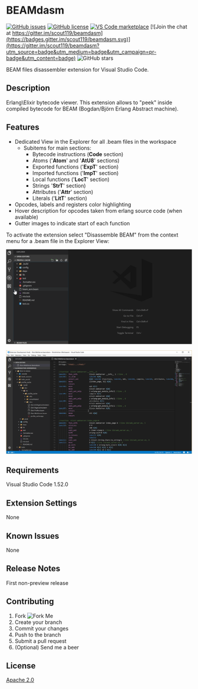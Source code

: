 # BEAMdasm

[![GitHub issues](https://img.shields.io/github/issues/scout119/beamdasm.svg)](https://github.com/scout119/beamdasm/issues)
[![GitHub license](https://img.shields.io/github/license/scout119/beamdasm.svg)](https://github.com/scout119/beamdasm/blob/master/LICENSE.md)
[![VS Code marketplace](https://vsmarketplacebadge.apphb.com/installs/Valentin.beamdasm.svg)](https://marketplace.visualstudio.com/items?itemName=Valentin.beamdasm)
[![Join the chat at https://gitter.im/scout119/beamdasm](https://badges.gitter.im/scout119/beamdasm.svg)](https://gitter.im/scout119/beamdasm?utm_source=badge&utm_medium=badge&utm_campaign=pr-badge&utm_content=badge)
![GitHub stars](https://img.shields.io/github/stars/scout119/beamdasm.svg?style=social&label=Stars)

BEAM files disassembler extension for Visual Studio Code.

## Description

Erlang\Elixir bytecode viewer.
This extension allows to "peek" inside compiled bytecode for BEAM (Bogdan/Björn Erlang Abstract machine).

## Features

- Dedicated View in the Explorer for all .beam files in the workspace
  - Subitems for main sections:
    - Bytecode instructions (**Code** section)
    - Atoms ('**Atom**' and '**AtU8**' sections)
    - Exported functions ('**ExpT**' section)
    - Imported functions ('**ImpT**' section)
    - Local functions ('**LocT**' section)
    - Strings '**StrT**' section)
    - Attributes ('**Attr**' section)
    - Literals ('**LitT**' section)
- Opcodes, labels and registers color highlighting
- Hover description for opcodes taken from erlang source code (when available)
- Gutter images to indicate start of each function

To activate the extension select "Disassemble BEAM" from the context menu for a .beam file in the Explorer View:

![Activation](media/main.gif)

![Highlight](media/highlight.png)

## Requirements

Visual Studio Code 1.52.0

## Extension Settings

None

## Known Issues

None

## Release Notes

First non-preview release

## Contributing

1. Fork ![Fork Me](https://img.shields.io/github/forks/scout119/beamdasm.svg?style=social&label=Fork%20Me)
2. Create your branch
3. Commit your changes
4. Push to the branch
5. Submit a pull request
6. (Optional) Send me a beer

## License

[Apache 2.0](LICENSE.md)
